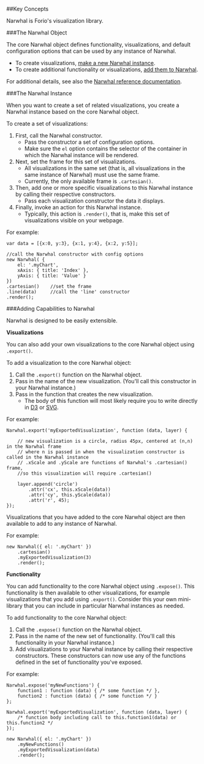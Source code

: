 ##Key Concepts

Narwhal is Forio's visualization library.

###The Narwhal Object

The core Narwhal object defines functionality, visualizations, and default configuration options that can be used by any instance of Narwhal. 

* To create visualizations, [make a new Narwhal instance](#narwhal-instance).
* To create additional functionality or visualizations, [add them to Narwhal](#adding-to-narwhal).

For additional details, see also the [Narwhal reference documentation](TBW).

<a name="narwhal-instance"></a>
###The Narwhal Instance

When you want to create a set of related visualizations, you create a Narwhal instance based on the core Narwhal object.

To create a set of visualizations:

1. First, call the Narwhal constructor. 
	* Pass the constructor a set of configuration options. 
	* Make sure the `el` option contains the selector of the container in which the Narwhal instance will be rendered. 
2. Next, set the frame for this set of visualizations. 
	* All visualizations in the same set (that is, all visualizations in the same instance of Narwhal) must use the same frame.
	* Currently, the only available frame is `.cartesian()`.
3. Then, add one or more specific visualizations to this Narwhal instance by calling their respective constructors. 
	* Pass each visualization constructor the data it displays.
4. Finally, invoke an action for this Narwhal instance. 
	* Typically, this action is `.render()`, that is, make this set of visualizations visible on your webpage.

For example:

	var data = [{x:0, y:3}, {x:1, y:4}, {x:2, y:5}];
	
	//call the Narwhal constructor with config options
	new Narwhal( { 
		el: '.myChart',
		xAxis: { title: 'Index' },
		yAxis: { title: 'Value' }
	})
	.cartesian() 	//set the frame
	.line(data)  	//call the 'line' constructor
	.render();


<a name="adding-to-narwhal"></a>
###Adding Capabilities to Narwhal

Narwhal is designed to be easily extensible.

**Visualizations**

You can also add your own visualizations to the core Narwhal object using `.export()`. 

To add a visualization to the core Narwhal object:

1. Call the `.export()` function on the Narwhal object.
2. Pass in the name of the new visualization. (You'll call this constructor in your Narwhal instance.)
3. Pass in the function that creates the new visualization.
	* The body of this function will most likely require you to write directly in [D3](http://d3js.org) or [SVG](http://www.w3schools.com/svg/svg_reference.asp).

For example:

	Narwhal.export('myExportedVisualization', function (data, layer) {
	
		// new visualization is a circle, radius 45px, centered at (n,n) in the Narwhal frame
		// where n is passed in when the visualization constructor is called in the Narwhal instance
		// .xScale and .yScale are functions of Narwhal's .cartesian() frame, 
		//so this visualization will require .cartesian() 
	
		layer.append('circle')
			.attr('cx', this.xScale(data))
			.attr('cy', this.yScale(data))
			.attr('r', 45);
	});

Visualizations that you have added to the core Narwhal object are then available to add to any instance of Narwhal.

For example:

	new Narwhal({ el: '.myChart' })
		.cartesian()
		.myExportedVisualization(3)
		.render();

**Functionality**

You can add functionality to the core Narwhal object using `.expose()`.   This functionality is then available to other visualizations, for example visualizations that you add using `.export()`. Consider this your own mini-library that you can include in particular Narwhal instances as needed.

To add functionality to the core Narwhal object:

1. Call the `.expose()` function on the Narwhal object.
2. Pass in the name of the new set of functionality. (You'll call this functionality in your Narwhal instance.)
3. Add visualizations to your Narwhal instance by calling their respective constructors. These constructors can now use any of the functions defined in the set of functionality you've exposed.

For example: 

	Narwhal.expose('myNewFunctions') {
		function1 : function (data) { /* some function */ },
		function2 : function (data) { /* some function */ }
	};
	
	Narwhal.export('myExportedVisualization', function (data, layer) {
		/* function body including call to this.function1(data) or this.function2 */
	});
	
	new Narwhal({ el: '.myChart' })
		.myNewFunctions()
		.myExportedVisualization(data)
		.render();

